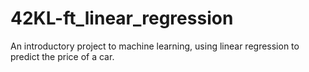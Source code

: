 # 42KL-ft_linear_regression
An introductory project to machine learning, using linear regression to predict the price of a car.
